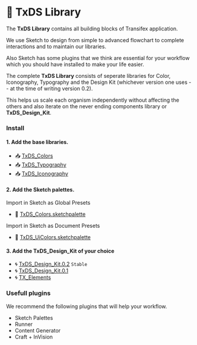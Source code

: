 # 💎 TxDS Library

The **TxDS Library** contains all building blocks of Transifex application. 

We use Sketch to design from simple to advanced flowchart to complete interactions and to maintain our libraries. 

Also Sketch has some plugins that we think are essential for your workflow which you should have installed to make your life easier. 

The complete **TxDS Library** consists of seperate libraries for Color, Iconography, Typography and the Design Kit (whichever version one uses -- at the time of writing version 0.2). 

This helps us scale each organism independently without affecting the others and also iterate on the never ending components library or **TxDS_Design_Kit**.



### Install

#### 1. Add the base libraries.

* 📥 [TxDS_Colors](/library/TxDS_Colors.sketch)
* 📥 [TxDS_Typography](/library/TxDS_Typography.sketch)
* 📥 [TxDS_Iconography](/library/TxDS_Iconography.sketch)

#### 2. Add the Sketch palettes. 
Import in Sketch as Global Presets
* 🎨 [TxDS_Colors.sketchpalette](/library/TxDS_Colors.sketchpalette)

Import in Sketch as Document Presets  
* 🎨 [TxDS_UiColors.sketchpalette](/library/TxDS_UiColors.sketchpalette)

#### 3. Add the TxDS_Design_Kit of your choice

* 🌀 [TxDS_Design_Kit.0.2](/library/TxDS_Design_Kit.0.2.sketch) `Stable`
* 🌀 [TxDS_Design_Kit.0.1](/library/TxDS_Design_Kit.0.1.sketch)
* 🌀 [TX_Elements](/library/TX_Elements.sketch)



### Usefull plugins
We recommend the following plugins that will help your workflow.
* Sketch Palettes
* Runner
* Content Generator
* Craft + InVision

  


